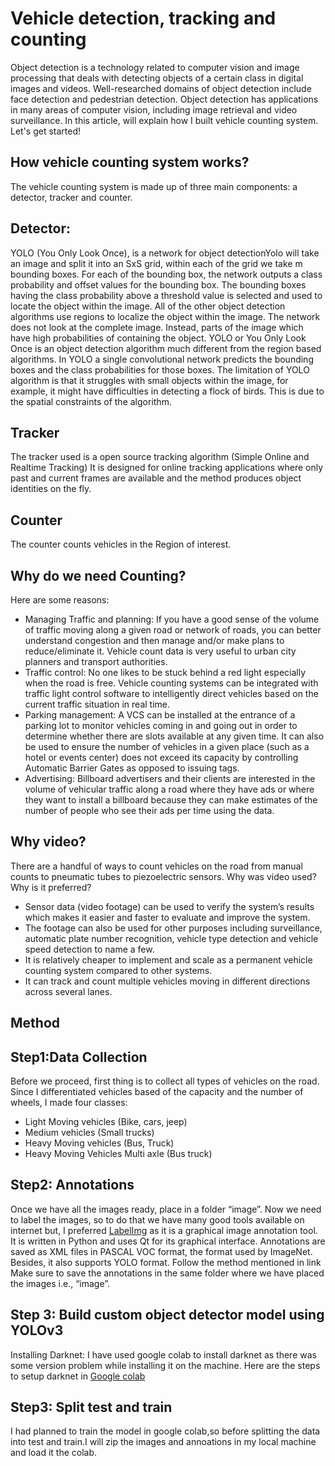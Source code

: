 # Vehicle detection, tracking and counting
Object detection is a technology related to computer vision and image processing that deals with detecting objects of a certain class in digital images and videos.
Well-researched domains of object detection include face detection and pedestrian detection. Object detection has applications in many areas of computer vision, including image retrieval and video surveillance.
In this article, will explain how I built vehicle counting system. Let's get started!

## How vehicle counting system works?
The vehicle counting system is made up of three main components: a detector, tracker and counter. 
## Detector: 
YOLO (You Only Look Once), is a network for object detectionYolo will take an image and split it into an SxS grid, within each of the grid we take m bounding boxes. For each of the bounding box, the network outputs a class probability and offset values for the bounding box. The bounding boxes having the class probability above a threshold value is selected and used to locate the object within the image.
All of the other object detection algorithms use regions to localize the object within the image. The network does not look at the complete image. Instead, parts of the image which have high probabilities of containing the object. YOLO or You Only Look Once is an object detection algorithm much different from the region based algorithms. In YOLO a single convolutional network predicts the bounding boxes and the class probabilities for those boxes.
The limitation of YOLO algorithm is that it struggles with small objects within the image, for example, it might have difficulties in detecting a flock of birds. This is due to the spatial constraints of the algorithm.

## Tracker
The tracker used is a open source tracking algorithm (Simple Online and Realtime Tracking) It is designed for online tracking applications where only past and current frames are available and the method produces object identities on the fly.

## Counter
The counter counts vehicles in the Region of interest.

## Why do we need Counting?
Here are some reasons:
-	Managing Traffic and planning: If you have a good sense of the volume of traffic moving along a given road or network of roads, you can better understand congestion and then manage and/or make plans to reduce/eliminate it. Vehicle count data is very useful to urban city planners and transport authorities.
-	Traffic control: No one likes to be stuck behind a red light especially when the road is free. Vehicle counting systems can be integrated with traffic light control software to intelligently direct vehicles based on the current traffic situation in real time.
-	Parking management: A VCS can be installed at the entrance of a parking lot to monitor vehicles coming in and going out in order to determine whether there are slots available at any given time. It can also be used to ensure the number of vehicles in a given place (such as a hotel or events center) does not exceed its capacity by controlling Automatic Barrier Gates as opposed to issuing tags.
-	Advertising: Billboard advertisers and their clients are interested in the volume of vehicular traffic along a road where they have ads or where they want to install a billboard because they can make estimates of the number of people who see their ads per time using the data.

## Why video?
There are a handful of ways to count vehicles on the road from manual counts to pneumatic tubes to piezoelectric sensors. Why was video used? Why is it preferred?
-	Sensor data (video footage) can be used to verify the system’s results which makes it easier and faster to evaluate and improve the system.
-	The footage can also be used for other purposes including surveillance, automatic plate number recognition, vehicle type detection and vehicle speed detection to name a few.
-	It is relatively cheaper to implement and scale as a permanent vehicle counting system compared to other systems.
-	It can track and count multiple vehicles moving in different directions across several lanes.

## Method
## Step1:Data Collection
Before we proceed, first thing is to collect all types of vehicles on the road. Since I differentiated vehicles based of the capacity and the number of wheels, I made four classes:
- Light Moving vehicles (Bike, cars, jeep)
-	Medium vehicles (Small trucks)
-	Heavy Moving vehicles (Bus, Truck)
-	Heavy Moving Vehicles Multi axle (Bus truck)

## Step2: Annotations
Once we have all the images ready, place in a folder “image”. Now we need to label the images, so to do that we have many good tools available on internet but, I preferred [LabelImg](https://github.com/tzutalin/labelImg) as it is a graphical image annotation tool. It is written in Python and uses Qt for its graphical interface. Annotations are saved as XML files in PASCAL VOC format, the format used by ImageNet. Besides, it also supports YOLO format. Follow the method mentioned in link
Make sure to save the annotations in the same folder where we have placed the images i.e., “image”.

## Step 3: Build custom object detector model using YOLOv3
Installing Darknet: I have used google colab to install darknet as there was some version problem while installing it on the machine. Here are the steps to setup darknet in [Google colab](https://github.com/k-Shubha/Vehicle-Counting/blob/master/darknet_custom_training.ipynb)


## Step3: Split test and train
I had planned to train the model in google colab,so before splitting the data into test and train.I will zip the images and annoations in my local machine and load it the colab.







